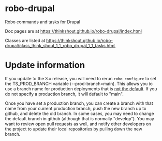 # robo-drupal
Robo commands and tasks for Drupal

Doc pages are at https://thinkshout.github.io/robo-drupal/index.html

Classes are listed at https://thinkshout.github.io/robo-drupal/class_think_shout_1_1_robo_drupal_1_1_tasks.html

# Update information
If you update to the 3.x release, you will need to rerun `robo configure` to set the TS_PROD_BRANCH variable (--prod-branch=main). This allows you to use a branch name for production deployments that is [not the default](https://www.zdnet.com/article/github-to-replace-master-with-alternative-term-to-avoid-slavery-references/). If you do not specify a production branch, it will default to "main".

Once you have set a production branch, you can create a branch with that name from your current production branch, push the new branch up to github, and delete the old branch. In some cases, you may need to change the default branch in github (although that is normally "develop"). You may want to review open pull requests as well, and notify other developers on the project to update their local repositories by pulling down the new branch.
